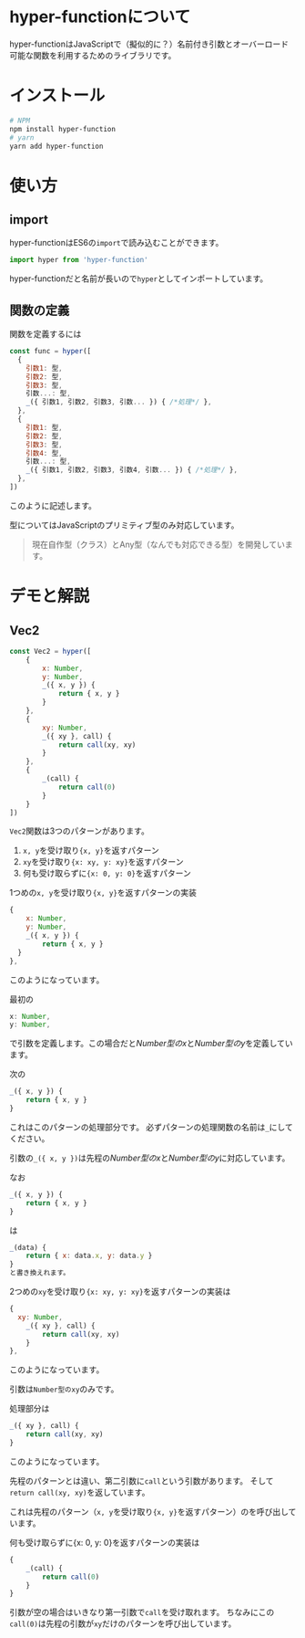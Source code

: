 # hyper-functionについて
hyper-functionはJavaScriptで（擬似的に？）名前付き引数とオーバーロード可能な関数を利用するためのライブラリです。

# インストール
```bash
# NPM
npm install hyper-function
# yarn
yarn add hyper-function
```

# 使い方
## import
hyper-functionはES6の`import`で読み込むことができます。

```js
import hyper from 'hyper-function'
```

hyper-functionだと名前が長いので`hyper`としてインポートしています。

## 関数の定義
関数を定義するには

```js
const func = hyper([
  {
    引数1: 型,
    引数2: 型,
    引数3: 型,
    引数...: 型,
    _({ 引数1, 引数2, 引数3, 引数... }) { /*処理*/ },
  },
  {
    引数1: 型,
    引数2: 型,
    引数3: 型,
    引数4: 型,
    引数...: 型,
    _({ 引数1, 引数2, 引数3, 引数4, 引数... }) { /*処理*/ },
  },
])
```

このように記述します。

型についてはJavaScriptのプリミティブ型のみ対応しています。

> 現在自作型（クラス）とAny型（なんでも対応できる型）を開発しています。

# デモと解説

## Vec2

```js
const Vec2 = hyper([
	{
		x: Number,
		y: Number,
		_({ x, y }) {
			return { x, y }
		}
	},
	{
		xy: Number,
		_({ xy }, call) {
			return call(xy, xy)
		}
	},
	{
		_(call) {
			return call(0)
		}
	}
])
```

`Vec2`関数は3つのパターンがあります。

1. `x, y`を受け取り`{x, y}`を返すパターン
2. `xy`を受け取り`{x: xy, y: xy}`を返すパターン
3. 何も受け取らずに`{x: 0, y: 0}`を返すパターン

1つめの`x, y`を受け取り`{x, y}`を返すパターンの実装

```js
{
	x: Number,
	y: Number,
	_({ x, y }) {
		return { x, y }
  }
},
```

このようになっています。

最初の
```js
x: Number,
y: Number,
```
で引数を定義します。この場合だと*Number型のx*と*Number型のy*を定義しています。

次の
```js
_({ x, y }) {
	return { x, y }
}
```
これはこのパターンの処理部分です。
必ずパターンの処理関数の名前は`_`にしてください。

引数の`_({ x, y })`は先程の*Number型のx*と*Number型のy*に対応しています。

なお
```js
_({ x, y }) {
	return { x, y }
}
```
は
```js
_(data) {
	return { x: data.x, y: data.y }
}
と書き換えれます。
```

2つめの`xy`を受け取り`{x: xy, y: xy}`を返すパターンの実装は

```js
{
  xy: Number,
	_({ xy }, call) {
		return call(xy, xy)
	}
},
```
このようになっています。

引数は`Number型のxy`のみです。

処理部分は
```js
_({ xy }, call) {
	return call(xy, xy)
}
```
このようになっています。

先程のパターンとは違い、第二引数に`call`という引数があります。
そして`return call(xy, xy)`を返しています。

これは先程のパターン（`x, y`を受け取り`{x, y}`を返すパターン）のを呼び出しています。

何も受け取らずに{x: 0, y: 0}を返すパターンの実装は
```js
{
	_(call) {
		return call(0)
	}
}
```

引数が空の場合はいきなり第一引数で`call`を受け取れます。
ちなみにこの`call(0)`は先程の引数が`xy`だけのパターンを呼び出しています。
